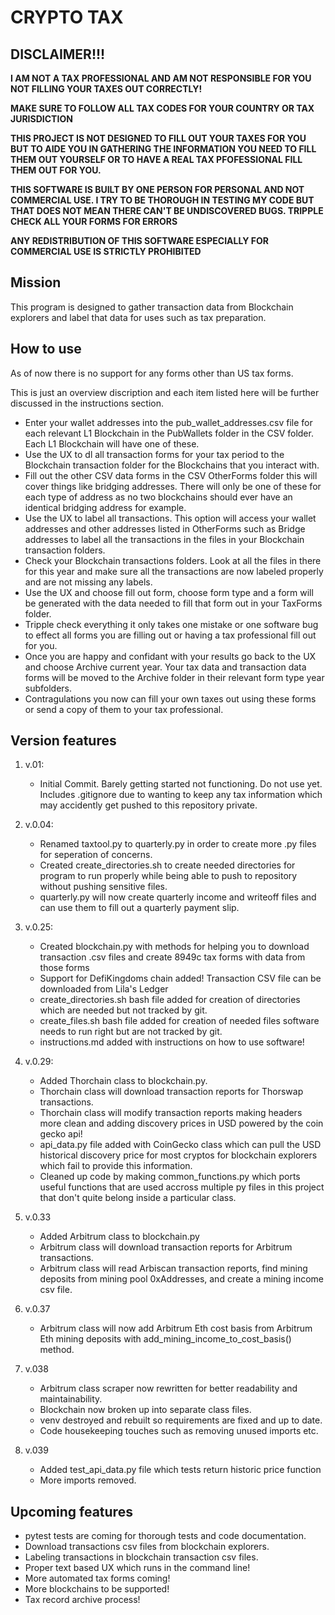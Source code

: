 # CRYPTO TAX

## DISCLAIMER!!!
**I AM NOT A TAX PROFESSIONAL AND AM NOT RESPONSIBLE FOR YOU NOT FILLING YOUR TAXES OUT CORRECTLY!** 

**MAKE SURE TO FOLLOW ALL TAX CODES FOR YOUR COUNTRY OR TAX JURISDICTION**

**THIS PROJECT IS NOT DESIGNED TO FILL OUT YOUR TAXES FOR YOU BUT TO AIDE YOU IN GATHERING THE INFORMATION YOU NEED TO FILL THEM OUT YOURSELF OR TO HAVE A REAL TAX PFOFESSIONAL FILL THEM OUT FOR YOU.**

**THIS SOFTWARE IS BUILT BY ONE PERSON FOR PERSONAL AND NOT COMMERCIAL USE. I TRY TO BE THOROUGH IN TESTING MY CODE BUT THAT DOES NOT MEAN THERE CAN'T BE UNDISCOVERED BUGS. TRIPPLE CHECK ALL YOUR FORMS FOR ERRORS**

**ANY REDISTRIBUTION OF THIS SOFTWARE ESPECIALLY FOR COMMERCIAL USE IS STRICTLY PROHIBITED**


## Mission
This program is designed to gather transaction data from Blockchain explorers and label that data for uses such as tax preparation. 


## How to use
As of now there is no support for any forms other than US tax forms.

This is just an overview discription and each item listed here will be further discussed in the instructions section.

- Enter your wallet addresses into the pub_wallet_addresses.csv file for each relevant L1 Blockchain in the PubWallets folder in the CSV folder. Each L1 Blockchain will have one of these.
- Use the UX to dl all transaction forms for your tax period to the Blockchain transaction folder for the Blockchains that you interact with.
- Fill out the other CSV data forms in the CSV OtherForms folder this will cover things like bridging addresses. There will only be one of these for each type of address as no two blockchains should ever have an identical bridging address for example.
- Use the UX to label all transactions. This option will access your wallet addresses and other addresses listed in OtherForms such as Bridge addresses to label all the transactions in the files in your Blockchain transaction folders.
- Check your Blockchain transactions folders. Look at all the files in there for this year and make sure all the transactions are now labeled properly and are not missing any labels.
- Use the UX and choose fill out form, choose form type and a form will be generated with the data needed to fill that form out in your TaxForms folder.
- Tripple check everything it only takes one mistake or one software bug to effect all forms you are filling out or having a tax professional fill out for you.
- Once you are happy and confidant with your results go back to the UX and choose Archive current year. Your tax data and transaction data forms will be moved to the Archive folder in their relevant form type year subfolders.
- Contragulations you now can fill your own taxes out using these forms or send a copy of them to your tax professional.


## Version features
1. v.01: 

	- Initial Commit. Barely getting started not functioning. Do not use yet. Includes .gitignore due to wanting to keep any tax information which may accidently get pushed to this repository private.

2. v.0.04: 

	- Renamed taxtool.py to quarterly.py in order to create more .py files for seperation of concerns. 
	- Created create_directories.sh to create needed directories for program to run properly while being able to push to repository without pushing sensitive files.
	- quarterly.py will now create quarterly income and writeoff files and can use them to fill out a quarterly payment slip. 

3. v.0.25: 

	- Created blockchain.py with methods for helping you to download transaction .csv files and create 8949c tax forms with data from those forms
	- Support for DefiKingdoms chain added! Transaction CSV file can be downloaded from Lila's Ledger
	- create_directories.sh bash file added for creation of directories which are needed but not tracked by git.
	- create_files.sh bash file added for creation of needed files software needs to run right but are not tracked by git.
	- instructions.md added with instructions on how to use software!

4. v.0.29:

	- Added Thorchain class to blockchain.py.
	- Thorchain class will download transaction reports for Thorswap transactions.
	- Thorchain class will modify transaction reports making headers more clean and adding discovery prices in USD powered by the coin gecko api!
	- api_data.py file added with CoinGecko class which can pull the USD historical discovery price for most cryptos for blockchain explorers which fail to provide this information.
	- Cleaned up code by making common_functions.py which ports useful functions that are used accross multiple py files in this project that don't quite belong inside a particular class.

5. v.0.33

	- Added Arbitrum class to blockchain.py
	- Arbitrum class will download transaction reports for Arbitrum transactions.
	- Arbitrum class will read Arbiscan transaction reports, find mining deposits from mining pool 0xAddresses, and create a mining income csv file.

6. v.0.37
	- Arbitrum class will now add Arbitrum Eth cost basis from Arbitrum Eth mining deposits with add_mining_income_to_cost_basis() method. 

7. v.038
    - Arbitrum class scraper now rewritten for better readability and maintainability. 
    - Blockchain now broken up into separate class files.
    - venv destroyed and rebuilt so requirements are fixed and up to date.
    - Code housekeeping touches such as removing unused imports etc.

8. v.039
    - Added test_api_data.py file which tests return historic price function
    - More imports removed.  
	

## Upcoming features
- pytest tests are coming for thorough tests and code documentation.
- Download transactions csv files from blockchain explorers.
- Labeling transactions in blockchain transaction csv files.
- Proper text based UX which runs in the command line!
- More automated tax forms coming!
- More blockchains to be supported!
- Tax record archive process!
